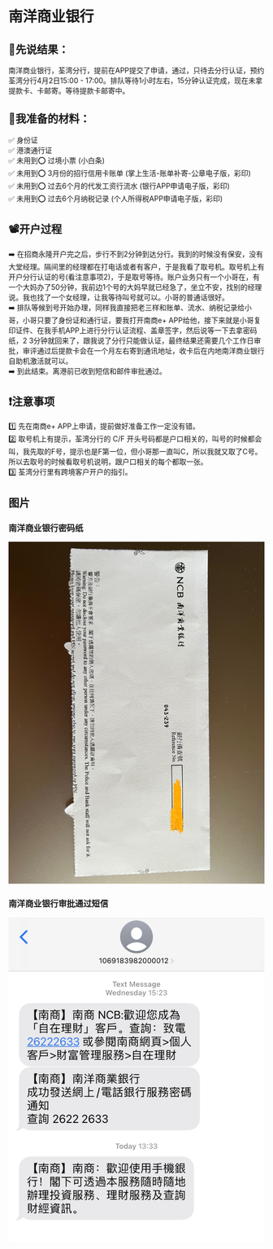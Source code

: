 # 南洋商业银行

## 🎉先说结果：
南洋商业银行，荃湾分行，提前在APP提交了申请，通过，只待去分行认证，预约荃湾分行4月2日15:00 - 17:00。排队等待1小时左右，15分钟认证完成，现在未拿提款卡、卡邮寄。等待提款卡邮寄中。

## 📜我准备的材料：
✅ 身份证  
✅ 港澳通行证  
✅ 未用到⭕️ 过境小票 (小白条)  
✅ 未用到⭕️ 3月份的招行信用卡账单 (掌上生活-账单补寄-公章电子版，彩印)  
✅ 未用到⭕️ 过去6个月的代发工资行流水 (银行APP申请电子版，彩印)  
✅ 未用到⭕️ 过去6个月纳税记录 (个人所得税APP申请电子版，彩印)  

## 📽️开户过程
➡️ 在招商永隆开户完之后，步行不到2分钟到达分行。我到的时候没有保安，没有大堂经理。隔间里的经理都在打电话或者有客户，于是我看了取号机。取号机上有开户分行认证的号(看注意事项2)，于是取号等待。账户业务只有一个小哥在，有一个大妈办了50分钟，我前边1个号的大妈早就已经急了，坐立不安，找别的经理说。我也找了一个女经理，让我等待叫号就可以。小哥的普通话很好。  
➡️ 排队等候到号开始办理，同样我直接把老三样和账单、流水、纳税记录给小哥，小哥只要了身份证和通行证，要我打开南商e+ APP给他，接下来就是小哥复印证件、在我手机APP上进行分行认证流程、盖章签字，然后说等一下去拿密码纸，2 3分钟就回来了，跟我说了分行只能做认证，最终结果还需要几个工作日审批，审评通过后提款卡会在一个月左右寄到通讯地址，收卡后在内地南洋商业银行自助机激活就可以。  
➡️ 到此结束。离港前已收到短信和邮件审批通过。

## ❗️注意事项
1️⃣ 先在南商e+ APP上申请，提前做好准备工作一定没有错。  
2️⃣ 取号机上有提示，荃湾分行的 C/F 开头号码都是户口相关的，叫号的时候都会叫，我先取的F号，提示也是F第一位，但小哥那一直叫C，所以我就又取了C号。所以去取号的时候看取号机说明，跟户口相关的每个都取一张。  
3️⃣ 荃湾分行里有跨境客户开户的指引。

## 图片
### 南洋商业银行密码纸
![avatar](../_resource/image/bancard/ncb_hk/ncb_hk_pwd_paper.JPEG)
### 南洋商业银行审批通过短信
![avatar](../_resource/image/bancard/ncb_hk/ncb_hk_message.jpg)
